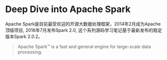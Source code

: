 # Deep Dive into Apache Spark
Apache Spark是目前最受欢迎的开源大数据处理框架，2014年2月成为Apache顶级项目, 2016年7月发布Spark 2.0, 这个系列源码学习笔记基于最新发布的稳定版本Spark 2.0.2。
> Apache Spark™ is a fast and general engine for large-scale data processing.

